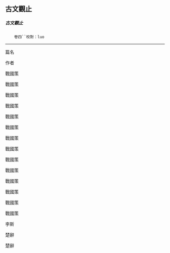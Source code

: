 

## 古文觀止

##### 古文觀止
　　`卷四``校對：luo`

* * *

篇名

作者

戰國策

戰國策

戰國策

戰國策

戰國策

戰國策

戰國策

戰國策

戰國策

戰國策

戰國策

戰國策

戰國策

戰國策

李斯

楚辭

楚辭

